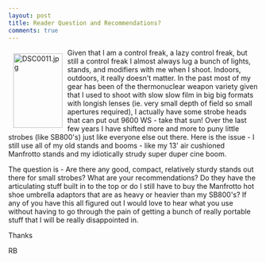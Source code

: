```yaml
---
layout: post
title: Reader Question and Recommendations?
comments: true
---
```

<a rel="lightbox" href="/wp-content/uploads/2008/DSC0011.jpg"><img title="DSC0011.jpg" src="/wp-content/uploads/2008/.thumbs/.DSC0011.jpg" border="0" alt="DSC0011.jpg" hspace="10" vspace="10" width="99" height="150" align="left" /></a>Given that I am a control freak, a lazy control freak, but still a control freak I almost always lug a bunch of lights, stands, and modifiers with me when I shoot. Indoors, outdoors, it really doesn't matter. In the past most of my gear has been of the thermonuclear weapon variety given that I used to shoot with slow slow film in big big formats with longish lenses (ie. very small depth of field so small apertures required), I actually have some strobe heads that can put out 9600 WS - take that sun! Over the last few years I have shifted more and more to puny little strobes (like SB800's) just like everyone else out there. Here is the issue - I still use all of my old stands and booms - like my 13' air cushioned Manfrotto stands and my idiotically strudy super duper cine boom.

<!--more-->The question is - Are there any good, compact, relatively sturdy stands out there for small strobes? What are your recommendations? Do they have the articulating stuff built in to the top or do I still have to buy the Manfrotto hot shoe umbrella adaptors that are as heavy or heavier than my SB800's? If any of you have this all figured out I would love to hear what you use without having to go through the pain of getting a bunch of really portable stuff that I will be really disappointed in.

Thanks

RB